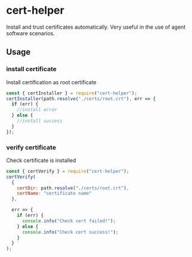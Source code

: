 # cert-helper

Install and trust certificates automatically. Very useful in the use of agent software scenarios.

## Usage

### install certificate

Install certification as root certificate

```js
const { certInstaller } = require("cert-helper");
certInstaller(path.resolve("./certs/root.crt"), err => {
  if (err) {
    //install error
  } else {
    //install success
  }
});
```

### verify certificate

Check certificate is installed

```js
const { certVerify } = require("cert-helper");
certVerify(
  {
    certDir: path.resolve("./certs/root.crt"),
    certName: "certificate name"
  },

  err => {
    if (err) {
      console.info("Check cert failed!");
    } else {
      console.info("Check cert success!");
    }
  }
);
```
